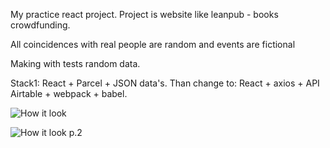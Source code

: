 
My practice react project. 
Project is website like leanpub - books crowdfunding.

All coincidences  with real people are random and events are fictional

Making with tests random data.

Stack1: React + Parcel + JSON data's.
Than change to: React + axios + API Airtable + webpack + babel.

![How it look](https://i.ibb.co/NYdn7bg/09-11-2020-223205.jpg)

![How it look p.2](https://i.ibb.co/NT0b3Wc/16-11-2020-210704.jpg)

